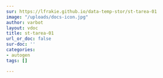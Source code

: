 ```yaml
---
sur: https://lfrakie.github.io/data-temp-stor/st-tarea-01
image: "/uploads/docs-icon.jpg"
author: varbot
layout: vdoc
title: st-tarea-01
url_or_doc: false
sur-doc: ''
categories:
- autogen
tags: []

---
```

